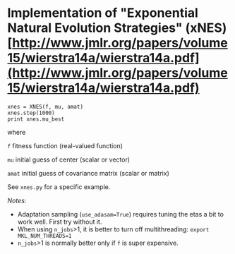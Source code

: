 # Implementation of "Exponential Natural Evolution Strategies" (xNES) [http://www.jmlr.org/papers/volume15/wierstra14a/wierstra14a.pdf](http://www.jmlr.org/papers/volume15/wierstra14a/wierstra14a.pdf)

    xnes = XNES(f, mu, amat)
    xnes.step(1000)
    print xnes.mu_best 

where

`f` fitness function (real-valued function)

`mu` initial guess of center (scalar or vector)

`amat` initial guess of covariance matrix (scalar or matrix)

See `xnes.py` for a specific example.

*Notes:* 

- Adaptation sampling (`use_adasam=True`) requires tuning the etas a bit to work well. First try without it.
- When using `n_jobs`>1, it is better to turn off multithreading: `export MKL_NUM_THREADS=1`
- `n_jobs`>1 is normally better only if `f` is super expensive.
